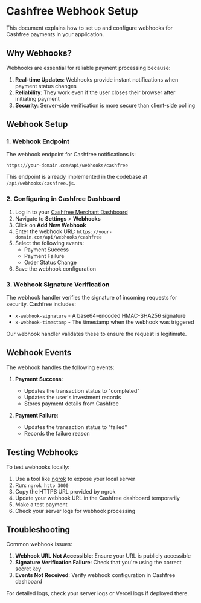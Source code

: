 # Cashfree Webhook Setup

This document explains how to set up and configure webhooks for Cashfree payments in your application.

## Why Webhooks?

Webhooks are essential for reliable payment processing because:

1. **Real-time Updates**: Webhooks provide instant notifications when payment status changes
2. **Reliability**: They work even if the user closes their browser after initiating payment
3. **Security**: Server-side verification is more secure than client-side polling

## Webhook Setup

### 1. Webhook Endpoint

The webhook endpoint for Cashfree notifications is:

```
https://your-domain.com/api/webhooks/cashfree
```

This endpoint is already implemented in the codebase at `/api/webhooks/cashfree.js`.

### 2. Configuring in Cashfree Dashboard

1. Log in to your [Cashfree Merchant Dashboard](https://merchant.cashfree.com/merchants/login)
2. Navigate to **Settings** > **Webhooks**
3. Click on **Add New Webhook**
4. Enter the webhook URL: `https://your-domain.com/api/webhooks/cashfree`
5. Select the following events:
   - Payment Success
   - Payment Failure
   - Order Status Change
6. Save the webhook configuration

### 3. Webhook Signature Verification

The webhook handler verifies the signature of incoming requests for security. Cashfree includes:

- `x-webhook-signature` - A base64-encoded HMAC-SHA256 signature
- `x-webhook-timestamp` - The timestamp when the webhook was triggered

Our webhook handler validates these to ensure the request is legitimate.

## Webhook Events

The webhook handles the following events:

1. **Payment Success**:
   - Updates the transaction status to "completed"
   - Updates the user's investment records
   - Stores payment details from Cashfree

2. **Payment Failure**:
   - Updates the transaction status to "failed"
   - Records the failure reason

## Testing Webhooks

To test webhooks locally:

1. Use a tool like [ngrok](https://ngrok.com/) to expose your local server
2. Run: `ngrok http 3000`
3. Copy the HTTPS URL provided by ngrok
4. Update your webhook URL in the Cashfree dashboard temporarily
5. Make a test payment
6. Check your server logs for webhook processing

## Troubleshooting

Common webhook issues:

1. **Webhook URL Not Accessible**: Ensure your URL is publicly accessible
2. **Signature Verification Failure**: Check that you're using the correct secret key
3. **Events Not Received**: Verify webhook configuration in Cashfree dashboard

For detailed logs, check your server logs or Vercel logs if deployed there. 